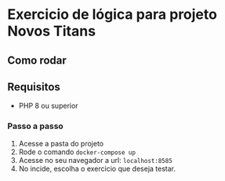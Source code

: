 # Exercicio de lógica para projeto Novos Titans

## Como rodar

## Requisitos
- PHP 8  ou superior

### Passo a passo
1. Acesse a pasta do projeto
2. Rode o comando `docker-compose up`
4. Acesse no seu navegador a url: `localhost:8585`
5. No incide, escolha o exercicio que deseja testar.
